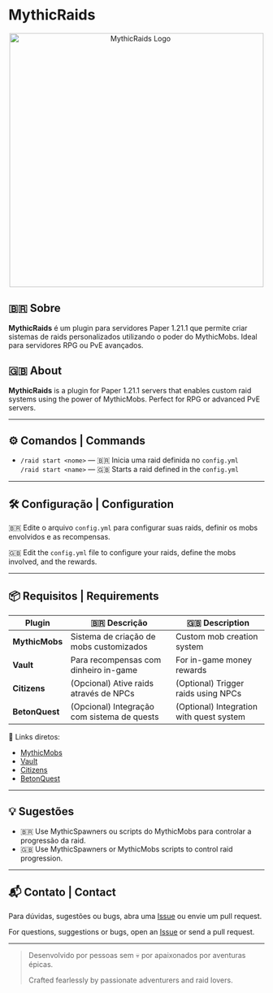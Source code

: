 # MythicRaids

<p align="center">
  <img src="https://i.imgur.com/pmx8YZz.png" alt="MythicRaids Logo" width="500"/>
</p>

## 🇧🇷 Sobre

**MythicRaids** é um plugin para servidores Paper 1.21.1 que permite criar sistemas de raids personalizados utilizando o poder do MythicMobs. Ideal para servidores RPG ou PvE avançados.

## 🇬🇧 About

**MythicRaids** is a plugin for Paper 1.21.1 servers that enables custom raid systems using the power of MythicMobs. Perfect for RPG or advanced PvE servers.

---

## ⚙️ Comandos | Commands

- `/raid start <nome>` — 🇧🇷 Inicia uma raid definida no `config.yml`  
  `/raid start <name>` — 🇬🇧 Starts a raid defined in the `config.yml`

---

## 🛠️ Configuração | Configuration

🇧🇷 Edite o arquivo `config.yml` para configurar suas raids, definir os mobs envolvidos e as recompensas.

🇬🇧 Edit the `config.yml` file to configure your raids, define the mobs involved, and the rewards.

---

## 📦 Requisitos | Requirements

| Plugin         | 🇧🇷 Descrição                                  | 🇬🇧 Description                                 |
|----------------|-----------------------------------------------|-------------------------------------------------|
| **MythicMobs** | Sistema de criação de mobs customizados       | Custom mob creation system                      |
| **Vault**      | Para recompensas com dinheiro in-game         | For in-game money rewards                       |
| **Citizens**   | (Opcional) Ative raids através de NPCs        | (Optional) Trigger raids using NPCs             |
| **BetonQuest** | (Opcional) Integração com sistema de quests   | (Optional) Integration with quest system        |

🔗 Links diretos:  
- [MythicMobs](https://git.mythiccraft.io/mythiccraft/MythicMobs)  
- [Vault](https://github.com/MilkBowl/Vault)  
- [Citizens](https://github.com/CitizensDev/Citizens2)  
- [BetonQuest](https://github.com/BetonQuest/BetonQuest)

---

## 💡 Sugestões

- 🇧🇷 Use MythicSpawners ou scripts do MythicMobs para controlar a progressão da raid.  
- 🇬🇧 Use MythicSpawners or MythicMobs scripts to control raid progression.

---

## 📬 Contato | Contact

Para dúvidas, sugestões ou bugs, abra uma [Issue](https://github.com/seurepo/MythicRaids/issues) ou envie um pull request.

For questions, suggestions or bugs, open an [Issue](https://github.com/seurepo/MythicRaids/issues) or send a pull request.

---

> Desenvolvido por pessoas sem 💀 por apaixonados por aventuras épicas.
>  
> Crafted fearlessly by passionate adventurers and raid lovers.
